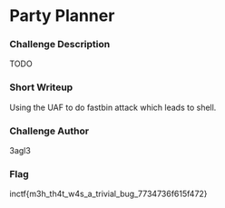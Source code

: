 # Party Planner

### Challenge Description

TODO

### Short Writeup

Using the UAF to do fastbin attack which leads to shell.

### Challenge Author

3agl3

### Flag

inctf{m3h_th4t_w4s_a_trivial_bug_7734736f615f472}
